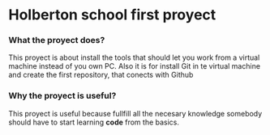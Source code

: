 # Holberton school first proyect

### What the proyect does?

This proyect is about install the tools that should let you work from a virtual machine instead of you own PC.
Also it is for install Git in te virtual machine and create the first repository, that conects with Github

### Why the proyect is useful?

This proyect is useful because fullfill all the necesary knowledge somebody should have to start learning **code** from the basics.